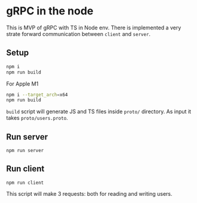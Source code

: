 # gRPC in the node

This is MVP of gRPC with TS in Node env. There is implemented a very
strate forward communication between `client` and `server`.

## Setup

```sh
npm i
npm run build
```

For Apple M1

```sh
npm i --target_arch=x64
npm run build
```

`build` script will generate JS and TS files inside `proto/` directory. As input
it takes `proto/users.proto`.

## Run server

`npm run server`

## Run client

`npm run client`

This script will make 3 requests: both for reading and writing users.
